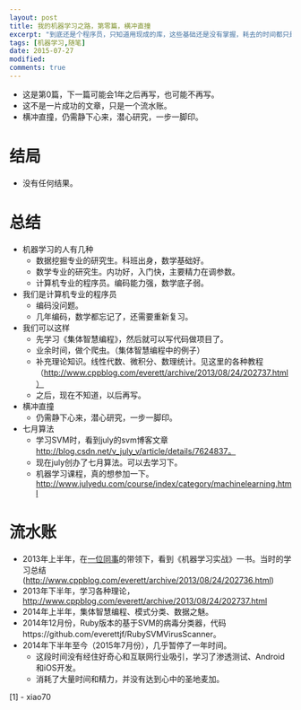 ```yaml
---
layout: post
title: 我的机器学习之路，第零篇，横冲直撞
excerpt: "到底还是个程序员，只知道用现成的库，这些基础还是没有掌握，耗去的时间都只是满足自己虚荣的好奇心"
tags: [机器学习,随笔]
date: 2015-07-27
modified: 
comments: true
---
```


- 这是第0篇，下一篇可能会1年之后再写，也可能不再写。
- 这不是一片成功的文章，只是一个流水账。
- 横冲直撞，仍需静下心来，潜心研究，一步一脚印。

# 结局
- 没有任何结果。

# 总结
- 机器学习的人有几种
  + 数据挖掘专业的研究生。科班出身，数学基础好。
  + 数学专业的研究生。内功好，入门快，主要精力在调参数。
  + 计算机专业的程序员。编码能力强，数学底子弱。
- 我们是计算机专业的程序员
  + 编码没问题。
  + 几年编码，数学都忘记了，还需要重新复习。
- 我们可以这样
  - 先学习《集体智慧编程》，然后就可以写代码做项目了。
  - 业余时间，做个爬虫。（集体智慧编程中的例子）
  - 补充理论知识。线性代数、微积分、数理统计。见这里的各种教程（http://www.cppblog.com/everett/archive/2013/08/24/202737.html）
  - 之后，现在不知道，以后再写。
- 横冲直撞
  - 仍需静下心来，潜心研究，一步一脚印。
- 七月算法
  - 学习SVM时，看到july的svm博客文章 http://blog.csdn.net/v_july_v/article/details/7624837。
  - 现在july创办了七月算法。可以去学习下。
  - 机器学习课程，真的想参加一下。http://www.julyedu.com/course/index/category/machinelearning.html

# 流水账

- 2013年上半年，在[一位同事](1)的带领下，看到《机器学习实战》一书。当时的学习总结(http://www.cppblog.com/everett/archive/2013/08/24/202736.html)
- 2013年下半年，学习各种理论，http://www.cppblog.com/everett/archive/2013/08/24/202737.html
- 2014年上半年，集体智慧编程、模式分类、数据之魅。
- 2014年12月份，Ruby版本的基于SVM的病毒分类器，代码https://github.com/everettjf/RubySVMVirusScanner。
- 2014年下半年至今（2015年7月份），几乎暂停了一年时间。
  + 这段时间没有经住好奇心和互联网行业吸引，学习了渗透测试、Android和iOS开发。
  + 消耗了大量时间和精力，并没有达到心中的圣地麦加。

[1] - xiao70
